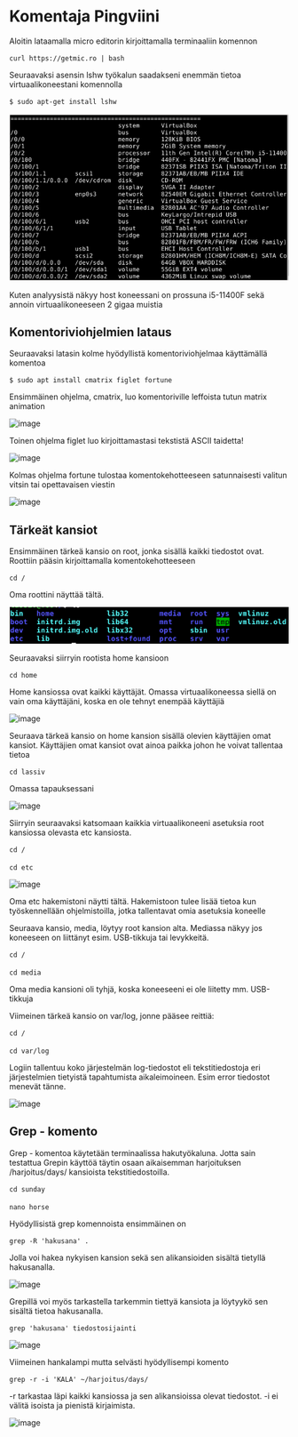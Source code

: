 # Komentaja Pingviini

Aloitin lataamalla micro editorin kirjoittamalla terminaaliin komennon 

    curl https://getmic.ro | bash
    
Seuraavaksi asensin lshw työkalun saadakseni enemmän tietoa virtuaalikoneestani komennolla 

    $ sudo apt-get install lshw


 ![Add file: Upload](hardware.PNG)


Kuten analyysistä näkyy host koneessani on prossuna i5-11400F sekä annoin virtuaalikoneeseen 2 gigaa muistia 

## Komentoriviohjelmien lataus

Seuraavaksi latasin kolme hyödyllistä komentoriviohjelmaa käyttämällä komentoa 

    $ sudo apt install cmatrix figlet fortune
    
Ensimmäinen ohjelma, cmatrix, luo komentoriville leffoista tutun matrix animation

![image](https://user-images.githubusercontent.com/112076377/213911112-70dcf4a4-7e0a-43a5-9acf-0a7b9f432e7e.png)

Toinen ohjelma figlet luo kirjoittamastasi tekstistä ASCII taidetta!

![image](https://user-images.githubusercontent.com/112076377/213911174-35fea14a-70ef-44cd-a324-7a6f3ebd4c7d.png)

Kolmas ohjelma fortune tulostaa komentokehotteeseen satunnaisesti valitun vitsin tai opettavaisen viestin

![image](https://user-images.githubusercontent.com/112076377/213911348-418cbc23-a5db-4316-817a-dff4ea7b6ad6.png)


    
## Tärkeät kansiot

Ensimmäinen tärkeä kansio on root, jonka sisällä kaikki tiedostot ovat. Roottiin pääsin kirjoittamalla komentokehotteeseen 

    cd /
    
Oma roottini näyttää tältä. 

![Add file: Upload](root.PNG)

Seuraavaksi siirryin rootista home kansioon

    cd home
       
Home kansiossa ovat kaikki käyttäjät. Omassa virtuaalikoneessa siellä on vain oma käyttäjäni, koska en ole tehnyt enempää käyttäjiä 

![image](https://user-images.githubusercontent.com/112076377/213910637-8a98b17b-53f0-47b4-8092-15be94cf0b28.png)

Seuraava tärkeä kansio on home kansion sisällä olevien käyttäjien omat kansiot. Käyttäjien omat kansiot ovat ainoa paikka johon he voivat tallentaa tietoa 

    cd lassiv
    
Omassa tapauksessani

![image](https://user-images.githubusercontent.com/112076377/213910717-ba2fead4-7796-49a4-be91-df2a4ecf852f.png)

Siirryin seuraavaksi katsomaan kaikkia virtuaalikoneeni asetuksia root kansiossa olevasta etc kansiosta.

    cd /

    cd etc
    
![image](https://user-images.githubusercontent.com/112076377/213910910-b542a00c-cf65-4ed1-b742-356b4d7a1495.png)

Oma etc hakemistoni näytti tältä. Hakemistoon tulee lisää tietoa kun työskennellään ohjelmistoilla, jotka tallentavat omia asetuksia koneelle

Seuraava kansio, media, löytyy root kansion alta. Mediassa näkyy jos koneeseen on liittänyt esim. USB-tikkuja tai levykkeitä.

    cd /

    cd media
    
Oma media kansioni oli tyhjä, koska koneeseeni ei ole liitetty mm. USB-tikkuja

Viimeinen tärkeä kansio on var/log, jonne pääsee reittiä:

    cd /
    
    cd var/log
    
Logiin tallentuu koko järjestelmän log-tiedostot eli tekstitiedostoja eri järjestelmien tietyistä tapahtumista aikaleimoineen. Esim error tiedostot menevät tänne.

![image](https://user-images.githubusercontent.com/112076377/213911779-2042b270-e51a-4fca-9c8a-7048985d1890.png)

## Grep - komento

Grep - komentoa käytetään terminaalissa hakutyökaluna. Jotta sain testattua Grepin käyttöä täytin osaan aikaisemman harjoituksen /harjoitus/days/ kansioista tekstitiedostoilla. 

    cd sunday
    
    nano horse 
    
Hyödyllisistä grep komennoista ensimmäinen on 

    grep -R 'hakusana' .
    
Jolla voi hakea nykyisen kansion sekä sen alikansioiden sisältä tietyllä hakusanalla.

![image](https://user-images.githubusercontent.com/112076377/213912498-a8066da8-8517-4ece-8f5b-ef2533a30a95.png)

Grepillä voi myös tarkastella tarkemmin tiettyä kansiota ja löytyykö sen sisältä tietoa hakusanalla.

    grep 'hakusana' tiedostosijainti

![image](https://user-images.githubusercontent.com/112076377/213912596-cd62d552-4adf-4d9d-9359-54b2f81bfcd6.png)

Viimeinen hankalampi mutta selvästi hyödyllisempi komento 

    grep -r -i 'KALA' ~/harjoitus/days/
    
-r tarkastaa läpi kaikki kansiossa ja sen alikansioissa olevat tiedostot. -i ei välitä isoista ja pienistä kirjaimista. 

![image](https://user-images.githubusercontent.com/112076377/213913061-3fea2290-57aa-4f95-ba97-9eace5a276f8.png)
